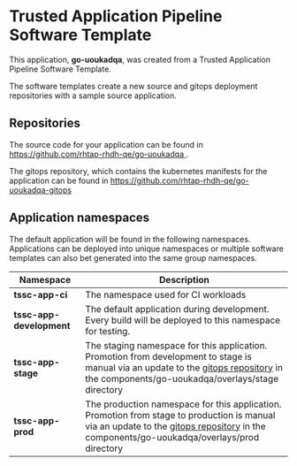 # Trusted Application Pipeline Software Template

This application, **go-uoukadqa**, was created from a Trusted Application Pipeline Software Template.

The software templates create a new source and gitops deployment repositories with a sample source application. 

## Repositories

The source code for your application can be found in [https://github.com/rhtap-rhdh-qe/go-uoukadqa ](https://github.com/rhtap-rhdh-qe/go-uoukadqa ).
 
The gitops repository, which contains the kubernetes manifests for the application can be found in 
[https://github.com/rhtap-rhdh-qe/go-uoukadqa-gitops ](https://github.com/rhtap-rhdh-qe/go-uoukadqa-gitops ) 

## Application namespaces 

The default application will be found in the following namespaces. Applications can be deployed into unique namespaces or multiple software templates can also bet generated into the same group namespaces.  

|  Namespace   |  Description   |  
| -------- | -------- |
| **tssc-app-ci** | The namespace used for CI workloads |
| **tssc-app-development** | The default application during development. Every build will be deployed to this namespace for testing. |
| **tssc-app-stage** | The staging namespace for this application. Promotion from development to stage is manual via an update to the [gitops repository](https://github.com/rhtap-rhdh-qe/go-uoukadqa-gitops ) in the components/go-uoukadqa/overlays/stage directory |
| **tssc-app-prod** | The production namespace for this application. Promotion from stage to production is manual via an update to the [gitops repository](https://github.com/rhtap-rhdh-qe/go-uoukadqa-gitops ) in the components/go-uoukadqa/overlays/prod directory |
